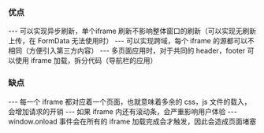 ### 优点
--- 可以实现异步刷新，单个iframe 刷新不影响整体窗口的刷新（可以实现无刷新上传，在 FormData 无法使用时）
--- 可以实现跨域，每个 iframe 的源都可以不相同（方便引入第三方内容）
--- 多页面应用时，对于共同的 header，footer 可以使用 iframe 加载，拆分代码（导航栏的应用）

### 缺点
--- 每一个 iframe 都对应着一个页面，也就意味着多余的 css，js 文件的载入，会增加请求的开销
--- 如果 iframe 内还有滚动条，会严重影响用户体验
--- window.onload 事件会在所有的 iframe 加载完成会才触发，因此会造成页面堵塞